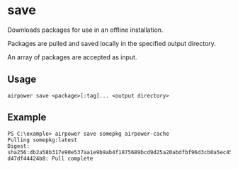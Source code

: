 # save

Downloads packages for use in an offline installation.

Packages are pulled and saved locally in the specified output directory.

An array of packages are accepted as input.

## Usage

	airpower save <package>[:tag]... <output directory>

## Example

```
PS C:\example> airpower save somepkg airpower-cache
Pulling somepkg:latest
Digest: sha256:db2a58b317e90e537aa1e9b9ab4f1875689bcd9d25a20abdfbf96d3cb0a5ec45
d47df44424b8: Pull complete
```
